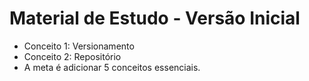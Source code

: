 # Material de Estudo - Versão Inicial

- Conceito 1: Versionamento
- Conceito 2: Repositório
- A meta é adicionar 5 conceitos essenciais.
